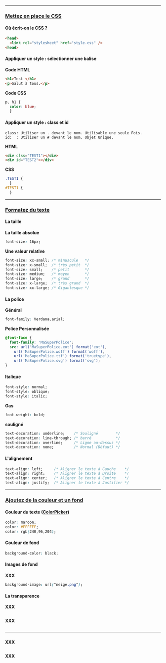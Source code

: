 ------------------------------------------------------------------------------------------------------------------------------------------
### [Mettez en place le CSS](https://openclassrooms.com/fr/courses/1603881-apprenez-a-creer-votre-site-web-avec-html5-et-css3/1605060-mettez-en-place-le-css)
#### Où écrit-on le CSS ?
```html
<head>
  <link rel="stylesheet" href="style.css" />
<head>
```
#### Appliquer un style : sélectionner une balise
**Code HTML**
```html
<h1>Test </h1>
<p>Salut à tous.</p> 
```
**Code CSS**
```css
p, h1 {
  color: blue;
  }
```
#### Appliquer un style : class et id
```
class: Utiliser un . devant le nom. Utilisable une seule Fois.
id:  : Utiliser un # devant le nom. Objet Unique.
```
**HTML**
```html
<div clss="TEST1"></div>
<div id="TEST2"></div>
```
**CSS**
```css
.TEST1 {
  }
#TEST1 {
  }
```
------------------------------------------------------------------------------------------------------------------------------------------
### [Formatez du texte](https://openclassrooms.com/fr/courses/1603881-apprenez-a-creer-votre-site-web-avec-html5-et-css3/1605329-formatez-du-texte)
#### La taille
**La taille absolue**
```css
font-size: 16px;
```
**Une valeur relative**
```css
font-size: xx-small; /* minuscule   */
font-size: x-small;  /* très petit  */
font-size: small;    /* petit       */
font-size: medium;   /* moyen       */
font-size: large;    /* grand       */
font-size: x-large;  /* très grand  */
font-size: xx-large; /* Gigantesque */
```
#### La police
**Général**
```css
font-family: Verdana,arial;
```
**Police Personnalisée**
```css
@font-face {
  font-family: 'MaSuperPolice';
  src: url('MaSuperPolice.eot') format('eot'),
    url('MaSuperPolice.woff') format('woff'),
    url('MaSuperPolice.ttf') format('truetype'),
    url('MaSuperPolice.svg') format('svg');
}
```
#### Italique
```css
font-style: normal;
font-style: oblique;
font-style: italic;
```
**Gas**
```css
font-weight: bold;
```
**souligné**
```css
text-decoration: underline;    /* Souligné        */
text-decoration: line-through; /* barré           */
text-decoration: overline;     /* Ligne au-dessus */ 
text-decoration: none;         /* Normal (Défaut) */
```
#### L'alignement
```css
text-align: left;     /* Aligner le texte à Gauche    */
text-align: right;    /* Aligner le texte à Droite    */
text-align: center;   /* Aligner le texte à Centre    */
text-align: justify;  /* Aligner le texte à Justifier */
```

------------------------------------------------------------------------------------------------------------------------------------------
### [Ajoutez de la couleur et un fond](https://openclassrooms.com/fr/courses/1603881-apprenez-a-creer-votre-site-web-avec-html5-et-css3/1605551-ajoutez-de-la-couleur-et-un-fond)
#### Couleur du texte ([ColorPicker](http://www.colorpicker.com/))
```css
color: maroon;
color: #FFFFFF;
color: rgb(240,96,204);
```
#### Couleur de fond
```css
background-color: black;
```
#### Images de fond
**XXX**
```css
background-image: url("neige.png");
```
#### La transparence
**XXX**
```css
```
**XXX**
```html
```
------------------------------------------------------------------------------------------------------------------------------------------
### []()
#### 
**XXX**
```html
```
**XXX**
```css
```




